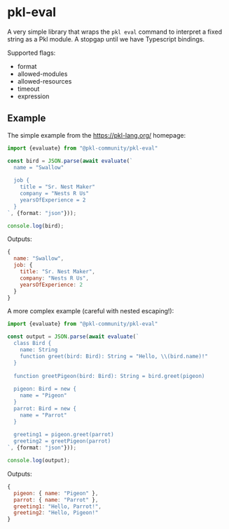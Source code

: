 # pkl-eval

A very simple library that wraps the `pkl eval` command to interpret a fixed string as a Pkl module.
A stopgap until we have Typescript bindings.

Supported flags:
- format
- allowed-modules
- allowed-resources
- timeout
- expression

## Example

The simple example from the https://pkl-lang.org/ homepage:

```ts
import {evaluate} from "@pkl-community/pkl-eval"

const bird = JSON.parse(await evaluate(`
  name = "Swallow"
  
  job {
    title = "Sr. Nest Maker"
    company = "Nests R Us"
    yearsOfExperience = 2
  }
`, {format: "json"}));

console.log(bird);
```

Outputs:

```js
{
  name: "Swallow",
  job: {
    title: "Sr. Nest Maker",
    company: "Nests R Us",
    yearsOfExperience: 2
  }
}
```

A more complex example (careful with nested escaping!):

```ts
import {evaluate} from "@pkl-community/pkl-eval"

const output = JSON.parse(await evaluate(`
  class Bird {
    name: String
    function greet(bird: Bird): String = "Hello, \\(bird.name)!" 
  }
  
  function greetPigeon(bird: Bird): String = bird.greet(pigeon) 
  
  pigeon: Bird = new {
    name = "Pigeon"
  }
  parrot: Bird = new {
    name = "Parrot"
  }
  
  greeting1 = pigeon.greet(parrot) 
  greeting2 = greetPigeon(parrot)
`, {format: "json"}));

console.log(output);
```

Outputs:

```js
{
  pigeon: { name: "Pigeon" },
  parrot: { name: "Parrot" },
  greeting1: "Hello, Parrot!",
  greeting2: "Hello, Pigeon!"
}
```
